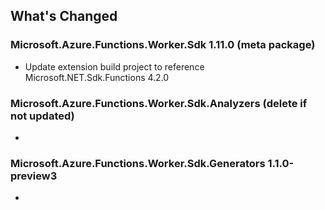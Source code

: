 ## What's Changed

<!-- Please add your release notes in the following format:
- My change description (#PR/#issue)
-->

### Microsoft.Azure.Functions.Worker.Sdk 1.11.0 (meta package)
- Update extension build project to reference Microsoft.NET.Sdk.Functions 4.2.0
### Microsoft.Azure.Functions.Worker.Sdk.Analyzers <version> (delete if not updated)
- <entry>
### Microsoft.Azure.Functions.Worker.Sdk.Generators 1.1.0-preview3
- <entry>
